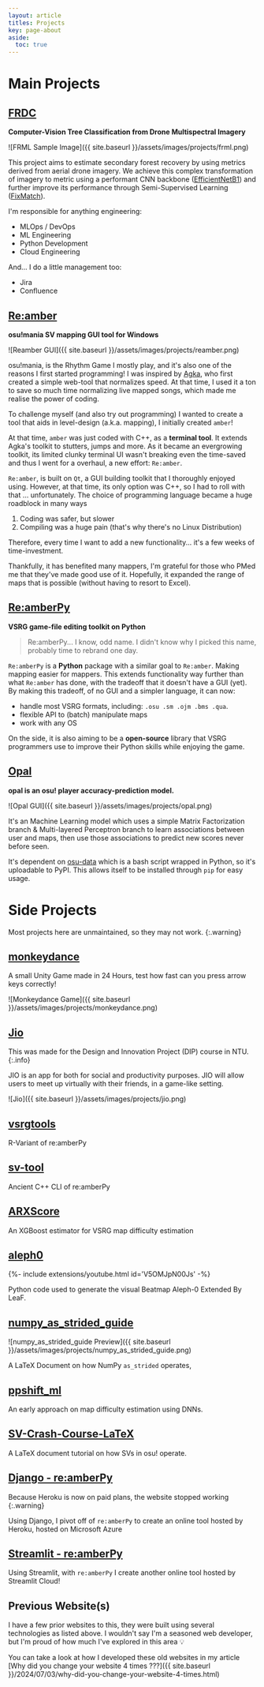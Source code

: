 ```yaml
---
layout: article
titles: Projects
key: page-about
aside:
  toc: true
---
```


# Main Projects

## [FRDC](https://github.com/FR-DC/FRDC-ML/)

<div class="icon-badge" data-name="PyTorch"></div>
<div class="icon-badge" data-name="PyTorchLightning"></div>
<div class="icon-badge" data-name="Python"></div>
<div class="icon-badge" data-name="GitHub"></div>
<div class="icon-badge" data-name="Docker"></div>
<div class="icon-badge" data-name="GCP"></div>
<div class="icon-badge" data-name="Terraform"></div>
<div class="icon-badge" data-name="LabelStudio"></div>

**Computer-Vision Tree Classification from Drone Multispectral Imagery**

![FRML Sample Image]({{ site.baseurl }}/assets/images/projects/frml.png)

This project aims to estimate secondary forest recovery by using metrics
derived from aerial drone imagery. We achieve this complex transformation of
imagery to metric using a performant CNN
backbone ([EfficientNetB1](https://pytorch.org/vision/main/models/generated/torchvision.models.efficientnet_b1.html))
and
further improve its performance through Semi-Supervised
Learning ([FixMatch](https://arxiv.org/abs/2001.07685)).

I'm responsible for anything engineering:

- MLOps / DevOps
- ML Engineering
- Python Development
- Cloud Engineering

And... I do a little management too:

- Jira
- Confluence

## [Re:amber](https://github.com/Eve-ning/reamber)

<div class="icon-badge" data-name="GitHub"></div>
<div class="icon-badge" data-name="CPlusPlus"></div>
<div class="icon-badge" data-name="Qt"></div>
<div class="icon-badge" data-name="osu!"></div>

**osu!mania SV mapping GUI tool for Windows**

![Reamber GUI]({{ site.baseurl }}/assets/images/projects/reamber.png)

osu!mania, is the Rhythm Game I mostly play, and it's also one of the reasons I
first started programming! I was inspired
by [Agka](https://osu.ppy.sh/users/64811),
who first created a simple web-tool that normalizes speed. At that time, I used
it a ton to save so much time normalizing live mapped songs, which made me
realise the power of coding.

To challenge myself (and also try out programming)
I wanted to create a tool that aids in level-design (a.k.a. mapping),
I initially created `amber`!

At that time, `amber` was just coded with C++, as a **terminal tool**.
It extends Agka's toolkit to stutters, jumps and more.
As it became an evergrowing toolkit, its limited clunky terminal UI wasn't
breaking even the time-saved and thus I went for a overhaul,
a new effort: `Re:amber`.

`Re:amber`, is built on `Qt`, a GUI building toolkit that I thoroughly enjoyed
using. However, at that time, its only option was C++, so I had to roll with
that ... unfortunately. The choice of programming language became a huge
roadblock in many ways

1. Coding was safer, but slower
2. Compiling was a huge pain (that's why there's no Linux Distribution)

Therefore, every time I want to add a new functionality... it's a few weeks
of time-investment.

Thankfully, it has benefited many mappers, I'm grateful for those who PMed me
that they've made good use of it. Hopefully, it expanded the range of maps that
is possible (without having to resort to Excel).

## [Re:amberPy](https://github.com/Eve-ning/reamberPy)

<div class="icon-badge" data-name="GitHub"></div>
<div class="icon-badge" data-name="Python"></div>
<div class="icon-badge" data-name="osu!"></div>
<div class="icon-badge" data-name="PyPI"></div>

**VSRG game-file editing toolkit on Python**

> Re:amberPy... I know, odd name. I didn't know why I picked this name, probably
> time to rebrand one day.

`Re:amberPy` is a **Python** package with a similar goal to `Re:amber`. Making
mapping easier for mappers. This extends functionality way further than
what `Re:amber` has done, with the tradeoff that it doesn't have a GUI (yet).
By making this tradeoff, of no GUI and a simpler language, it can now:

- handle most VSRG formats, including: `.osu .sm .ojm .bms .qua`.
- flexible API to (batch) manipulate maps
- work with any OS

On the side, it is also aiming to be a **open-source** library that VSRG
programmers use to improve their Python skills while enjoying the game.

## [Opal](https://github.com/Eve-ning/opal)

<div class="icon-badge" data-name="GitHub"></div>
<div class="icon-badge" data-name="Python"></div>
<div class="icon-badge" data-name="osu!"></div>
<div class="icon-badge" data-name="PyTorchLightning"></div>
<div class="icon-badge" data-name="Streamlit"></div>
<div class="icon-badge" data-name="MySQL"></div>
<div class="icon-badge" data-name="Docker"></div>
<div class="icon-badge" data-name="Bash"></div>
<div class="icon-badge" data-name="NGINX"></div>
<div class="icon-badge" data-name="PyPI"></div>

**opal is an osu! player accuracy-prediction model.**

![Opal GUI]({{ site.baseurl }}/assets/images/projects/opal.png)

It's an Machine Learning model which uses a simple Matrix Factorization branch
& Multi-layered Perceptron branch to learn associations between user and maps,
then use those associations to predict new scores never before seen.

It's dependent on [osu-data](https://github.com/Eve-ning/osu-data) which is a
bash script wrapped in Python, so it's uploadable to PyPI. This allows itself
to be installed through `pip` for easy usage.

# Side Projects

Most projects here are unmaintained, so they may not work.
{:.warning}

## [monkeydance](https://dev-evening.itch.io/monkeydance)

<div class="icon-badge" data-name="Unity"></div>
<div class="icon-badge" data-name="CSharp"></div>

A small Unity Game made in 24 Hours, test how fast can you press arrow keys
correctly!

![Monkeydance Game]({{ site.baseurl }}/assets/images/projects/monkeydance.png)

## [Jio](https://github.com/Eve-ning/Jio)

<div class="icon-badge" data-name="Unity"></div>
<div class="icon-badge" data-name="CSharp"></div>

This was made for the Design and Innovation Project (DIP) course in NTU.
{:.info}

JIO is an app for both for social and productivity purposes.
JIO will allow users to meet up virtually with their friends, in a game-like
setting.

![Jio]({{ site.baseurl }}/assets/images/projects/jio.png)

## [vsrgtools](https://github.com/Eve-ning/vsrgtools)

<div class="icon-badge" data-name="RLang"></div>
<div class="icon-badge" data-name="osu!"></div>
R-Variant of re:amberPy

## [sv-tool](https://github.com/Eve-ning/sv-tool)

<div class="icon-badge" data-name="CPlusPlus"></div>
<div class="icon-badge" data-name="osu!"></div>
Ancient C++ CLI of re:amberPy

## [ARXScore](https://github.com/Eve-ning/ARXScore)

<div class="icon-badge" data-name="Python"></div>
<div class="icon-badge" data-name="osu!"></div>
An XGBoost estimator for VSRG map difficulty estimation

## [aleph0](https://github.com/Eve-ning/aleph0)

<div class="icon-badge" data-name="Python"></div>
<div class="icon-badge" data-name="osu!"></div>

{%- include extensions/youtube.html id='V5OMJpN00Js' -%}

Python code used to generate the visual Beatmap Aleph-0 Extended By LeaF.

## [numpy_as_strided_guide](https://github.com/Eve-ning/numpy_as_strided_guide)

<div class="icon-badge" data-name="LaTeX"></div>


![numpy_as_strided_guide Preview]({{ site.baseurl
}}/assets/images/projects/numpy_as_strided_guide.png)

A LaTeX Document on how NumPy `as_strided` operates,

## [ppshift_ml](https://github.com/Eve-ning/ppshift_ml)

<div class="icon-badge" data-name="PyTorch"></div>
<div class="icon-badge" data-name="osu!"></div>
An early approach on map difficulty estimation using DNNs.

## [SV-Crash-Course-LaTeX](https://github.com/Eve-ning/SV-Crash-Course-LaTeX)

<div class="icon-badge" data-name="LaTeX"></div>
<div class="icon-badge" data-name="osu!"></div>
A LaTeX document tutorial on how SVs in osu! operate.

## [Django - re:amberPy](https://evening-osu.herokuapp.com/analytics/render/)

<div class="icon-badge" data-name="GitHub"></div>
<div class="icon-badge" data-name="Python"></div>
<div class="icon-badge" data-name="Bootstrap"></div>
<div class="icon-badge" data-name="HTML5"></div>
<div class="icon-badge" data-name="Django"></div>
<div class="icon-badge" data-name="Azure"></div>
<div class="icon-badge" data-name="osu!"></div>

Because Heroku is now on paid plans, the website stopped working
{:.warning}

Using Django, I pivot off of `re:amberPy` to create an online tool hosted by
Heroku, hosted on Microsoft Azure

## [Streamlit - re:amberPy](https://share.streamlit.io/eve-ning/streamlit-example/analysis.py)

<div class="icon-badge" data-name="GitHub"></div>
<div class="icon-badge" data-name="Python"></div>
<div class="icon-badge" data-name="Streamlit"></div>
<div class="icon-badge" data-name="osu!"></div>

Using Streamlit, with `re:amberPy`
I create another online tool hosted by Streamlit Cloud!

## Previous Website(s)

<div class="icon-badge" data-name="GitHub"></div>
<div class="icon-badge" data-name="Bootstrap"></div>
<div class="icon-badge" data-name="HTML5"></div>
<div class="icon-badge" data-name="VueJS"></div>
<div class="icon-badge" data-name="Svelte"></div>
<div class="icon-badge" data-name="DaisyUI"></div>
<div class="icon-badge" data-name="SCSS"></div>
<div class="icon-badge" data-name="Sanity"></div>
<div class="icon-badge" data-name="JavaScript"></div>

I have a few prior websites to this, they were built using several technologies
as listed above. I wouldn't say I'm a seasoned web developer, but I'm proud of
how much I've explored in this area :bulb:

You can take a look at how I developed these old websites in my article
[Why did you change your website 4 times ???]({{ site.baseurl
}}/2024/07/03/why-did-you-change-your-website-4-times.html)

<script type="text/javascript">
document.addEventListener('DOMContentLoaded', function() {
  const newIcons = document.querySelectorAll('div.icon-badge');
  newIcons.forEach(function(div) {
    const iconName = div.dataset.name;
    const img = document.createElement('img');
    img.setAttribute('src', "{{ site.baseurl }}/assets/icons/" + iconName + ".svg");
    img.classList.add('icon-badge');

    const pathText = document.createElement('span');
    pathText.textContent = iconName;

    div.appendChild(img);
    div.removeAttribute('src');
    img.insertAdjacentElement('afterend', pathText);
  });
});
</script>
